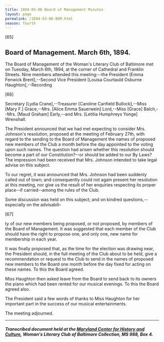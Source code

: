 ```yaml
---
title: 1894-03-06 Board of Management Minutes
layout: page
permalink: /1894-03-06-BOM.html
season: fourth
---
```


<style>
    #maincontent{
        font-size:1.4em;
    }
</style>
[65]

## Board of Management. March 6th, 1894.

The Board of Management of the Woman's Literary Club of Baltimore met on Tuesday, March 6th, 1894, at the corner of Cathedral and Franklin Streets. Nine members attended this meeting:--the President [Emma Fenwick Brent],--Second Vice President [Louisa Courtauld Osburne Haughton],--Recording

[66]

Secretary [Lydia Crane],--Treasurer [Caroline Canfield Bullock],--Miss [Mary F.] Grace,--Mrs. [Alice Emma Sauerwein] Lord,--Miss [Grace] Balch,--Mrs. [Maud Graham] Early,--and Mrs. [Letitia Humphreys Yonge] Wrenshall.

The President announced that we had met expecting to consider Mrs. Johnson's resolution, proposed at the meeting of February 27th, with regard to the sending to the Board of Management the names of proposed new members of the Club a month before the day appointed to the voting upon such names. The question had arisen whether this resolution should become a part of our Constitution?--or should be added to our By Laws? The impression had been received that Mrs. Johnson intended to take legal advise on this subject.

To our regret, it was announced that Mrs. Johnson had been suddenly called out of town; and consequently could not again present her resolution at this meeting, nor give us the result of her enquiries respecting its proper place--if carried--among the rules of the Club.

Some discussion was held on this subject; and on kindred questions,--especially on the advisabili-

[67]

ty of our new members being proposed, or not proposed, by members of the Board of Management. It was suggested that each member of the Club should have the right to propose one, and only one, new name for membership in each year.

It was finally proposed that, as the time for the election was drawing near, the President should, in the full meeting of the Club about to be held, give a recommendation or request to the Club to send in the names of proposed new members to the Board one month before the day fixed for acting on these names. To this the Board agreed.

Miss Haughton then asked leave from the Board to send back to its owners the piano which had been rented for our musical evenings. To this the Board agreed also.

The President said a few words of thanks to Miss Haughton for her important part in the success of our musical entertainments.

The meeting adjourned.

<hr>

##### Transcribed document held at the [Maryland Center for History and Culture](http://mdhs.org/), Woman's Literary Club of Baltimore Collection, MS 988, Box 4. 